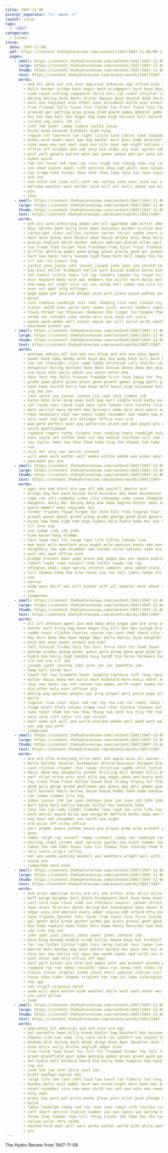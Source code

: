 ```yaml
---
title: 1947-11-06
excerpt_separator: "<!--more-->"
layout: issue
tags:
  - "1947"
categories:
  - issues
issue:
  date: 1947-11-06
  pdf: https://content.thehydroreview.com/content/1947/1947-11-06/HR-1947-11-06.pdf
  pages:
    - small: https://content.thehydroreview.com/content/1947/1947-11-06/small/HR-1947-11-06-01.jpg
      large: https://content.thehydroreview.com/content/1947/1947-11-06/large/HR-1947-11-06-01.jpg
      thumb: https://content.thehydroreview.com/content/1947/1947-11-06/thumbnails/HR-1947-11-06-01.jpg
      text: https://content.thehydroreview.com/assets/words/1947/1947-11-06/HR-1947-11-06-01.txt
      words:
        - and all able ast arm ater american arkansas ago alfred army abo are ana ameri ain altus ard aylor aca amarillo amanda america
        - bolls barber bridge bath begin both bridgeport byrd buys boon baber better bobby besand brain below began board business beter bales bey black blind brought badge bonds bond bob bring but belong bear boy brother bik bethel begun buckmaster bus buck baker byron boys blood barn bowls button buren bert buc brass bie bird ball bill been
        - come cause cutting companion child cori cal coast chrysler cora col clinton cach car company charles council came care chance county class crave court cash cessor cousin custer cane cases cotton clyde count chap church caddo center clock can city culvert case con colleen
        - dering during dole dents driver dawson dock donald dodd doctor day dav down does donalds date dam december dinner daughter drafts deep door dick drop dewey daniels due daughters degree
        - east ean engineer eres ethel even elizabeth edith ener ernest every elk earl eld ell evans edu edna
        - from friends falls finan fini fields fan front field fain face fos fair friday former ford frey farm florence fresh fund for frost fred first fone fray fee frace fell forrest found foot
        - greeson ger getting gray group glad guard games general game grain gilly given gold gin gene gaston gave gates gas gourd
        - hei hal hee hall has heger hag hume high harvest hill harold hie honorable heard hae hinton herndon house heineman hydro honor hidden horton horn held him head hatfield harrall heese half her hoe hor home hug had hail henry hundred hort holiday harry helen hons
        - island ing iness ith ill
        - john job janet jimmy jimmie jackie jesse
        - knife know kenneth krehbiel kidd king
        - legion lot lawrence lae light little land latter look lookeba like longer large levi last lugert loan let lewis living later loss leaders larger left levy
        - money much mader mast man may matter mech miss made minister monday mussen mile members miles maxine mass most more menno mar mor many mac must milliken miller master mills morris mone mount march marine main mayor
        - nine news now not noel navy nov nite near nen night nations noon necessary nick new november ney
        - office off october oka oak only old older ory over oyster oakland ong oma
        - post part people patron pein par power pease pon per pass parent patterson page purse pay proud place penny plant pulling peo payment persons public points president point present pro past pollard paper pius pen price
        - queen quick
        - rae res round red room ray rita rough reo riding reau rog rage rather rama ridenour render roll rich ready real rain ruth rion ralph rock roger rates raymond rate reer riden robert reason
        - son shed scales small sith service ship sud skull sons second sane sonny shoulder start speakes store sion states sid she siden season such sylvester ser sturgill sun senne sides saw stange said scout sich saturday stant scott starts sum still sare sue seven sees state sense soon shall sweeney saving seed south sween smith seem station sie sweet stroud school search seeds sake stock side summer six september short
        - tax tramp take tucker then test than toby tale too town taylor ten trey tess tee ted trio them team ton the title tei tackett thor tex tack topper taken tote thomas tort texas
        - uth use
        - von vital val view vill vent van valley vote vear vied vas vis
        - welcome weather went worker wind will wil wells wheat wie with work wars wish wos washita why world wit weak was weeks walk weatherford wisdom water willing window welfare wan william while way works west week windows war wife
        - you
        - zens
    - small: https://content.thehydroreview.com/content/1947/1947-11-06/small/HR-1947-11-06-02.jpg
      large: https://content.thehydroreview.com/content/1947/1947-11-06/large/HR-1947-11-06-02.jpg
      thumb: https://content.thehydroreview.com/content/1947/1947-11-06/thumbnails/HR-1947-11-06-02.jpg
      text: https://content.thehydroreview.com/assets/words/1947/1947-11-06/HR-1947-11-06-02.txt
      words:
        - anh ary ason armstrong adams ann all appleman ade avritt aders auxier ard and aver atha anita allen avis are arlene arnold alsup
        - boys bertha best billy bros been business barber brittin beatrice buckmaster both bar browne begin brummitt boyd brave busch beth brings barbe buy bell belo border begun bly billie bernice but bixler barbara bara bobby better brum bank bryan betty
        - cartwright class collins cashier carter christ caddo chart come chase course cold can coats christine county chest council card caroline carl capi child chapman cok cas char coletta charlene clinton check coker
        - dent dine duane dale dickie dean david delpha duty deep during della darlene daniels dick davis dorothy day doris dumas doyle donna dry drews dene days darrell dorsey duncan dread dwayne dar
        - evelyn english edith esther eakins emerson elaine ellen earl ente eden earlene
        - fun frank fred forget fore freshman from first frost frankie free for faye friday felton fin flower frances
        - griffin getting games gane gregg glass gloria good gur greeson gil greg glad gene gilmore globe givens given gone grade gary goods
        - hart how honor harry hansen high home huth hall happy hoa has helen her had hargrave hine hen heger ham held helderman hey hydro helps haskell
        - ill ion ita isaacs ing
        - jackie jove joyce john junior jacque jean joan joe jerald jessie jacqueline jose jones jimmie jerry judy joann
        - kay kins keller krehbiel karlin kurt kizzie kimble karen kings kar king kidd
        - ler lanell little lewis lit lay laundry lawson loy lloyd lura lemmon large linda lin leather leon lew lynn lass loretta last lemons lee
        - must maynard meda much mac members max miller mere marie melvin money miss mann mona margaret magar martin made marvel mary mae more marti mason minnie
        - new nowe nor night nita not non nelda nell names now nite nickel nowka newman november nancy news nova
        - over ost opal only ottinger
        - page pope pat pauline phipps pick putt plano payne pebley part pankratz press president
        - quiet
        - rust robbins randolph roll real reading rich roni ronald roy reynolds red ray rue read roman ruth roselyn roa ready riley room rita
        - scales smith sims satin sons seems scott secret sodders sayre spies save school song stange swinehart stevens still student six spell send sale steele shirley smooth season second see svitak small
        - touch threat tan thiessen thomason the tinger tin teague them tommy tupper teddy taken trip thomas ted trong ton tay tardy theis toy
        - velma ver vincent view verna very vice vena val viola
        - wanda wand weeks well wiener wayne war will world words weathers wanza weather wagon wack word was wesley work week wilson weatherford wilda with
        - yearwood yvonne you
    - small: https://content.thehydroreview.com/content/1947/1947-11-06/small/HR-1947-11-06-03.jpg
      large: https://content.thehydroreview.com/content/1947/1947-11-06/large/HR-1947-11-06-03.jpg
      thumb: https://content.thehydroreview.com/content/1947/1947-11-06/thumbnails/HR-1947-11-06-03.jpg
      text: https://content.thehydroreview.com/assets/words/1947/1947-11-06/HR-1947-11-06-03.txt
      words:
        - andrews adkins all ace ann asa alsup and are aca ates agent ana aston ave
        - bands bank baby bobby beth boyd boy ban body back bill beck bare been ber betta biel but band boys black box bird blaine bil bail burn bryan both branson bradley better bandy bonds books
        - con cen cloninger clint came caddo christian cali charles cee class cueto cope carolyn church city can cola close change cad county cia crom cheer chamber carry cash cook cartwright custer cause
        - detweiler during darlene does dent duncan donne dean don dear dale delay date donna days duane dollar dim day dents dick
        - eve enid etts early edith eon eaton enter ena
        - fest fost foe falls friends freedom first farm fabio for few floor finley forward fer forty from frost friday forth
        - grade game glory given glass gene givens gamer gregg getts gram glen getting grad gate gers going goodwin george games gar
        - hann hume harold harry had heep held henin high heineman hour hansen horton has how home heger hamburger hinton hydro her halen heaven har
        - ing ike inn
        - jaca joyce jay junior jackie jim joan jack jimmie job
        - karen knox kren king keep kath kay karr kimble kind kathy karlin
        - let linda lass laine loyd lens lynn lawson late loretta lola lloyd lindel last lary lou lied leader loss lesson long leon lows
        - most marilyn mary market men missouri made miss must moore maple more mato minnie meredith many mean mark mott margaret
        - news necessary niel nov nancy night november not nowka new nee
        - only onal old opal ors ottinger office over ord
        - pam pere perfect past pay patterson plate pat pan payne pro purchase people prior present phipps price penning public pins poet patsy page president pebley
        - quick quattlebaum
        - raymond rogers retha richard ronn reading raetz randolph rule ready ram record rash royce reale rita roster ring rooks rue rob rane reynolds roy russell riding
        - sour sayre set sutton seas six sea season stockton sult sae sunday sten solid sales spell see self sason sah sell sen staples such schuyler she sis sean slemp school spring shirley store sih sar service sodders scott second schoo sweeney sauls shanks
        - tax taylor teen tow thie them team ting the thomas tek take thomason than tate troy tee texas toe tesson toa
        - use
        - vice ver very van verlin vincent
        - will week work wetter well weeks wilson wanda was wines wears wat watch want wilda wil weatherford with wile won west way went waters
        - yearwood you yon
    - small: https://content.thehydroreview.com/content/1947/1947-11-06/small/HR-1947-11-06-04.jpg
      large: https://content.thehydroreview.com/content/1947/1947-11-06/large/HR-1947-11-06-04.jpg
      thumb: https://content.thehydroreview.com/content/1947/1947-11-06/thumbnails/HR-1947-11-06-04.jpg
      text: https://content.thehydroreview.com/assets/words/1947/1947-11-06/HR-1947-11-06-04.txt
      words:
        - ager are and alert ale aye all ade austell aberin ard
        - brings boy but back bureau bird business bei been buckmaster base brief ber birth bradley brown both bolivar board baer better book
        - cope can cali company crews city connaway came cause champion cyril cleveland car care chi custer carrier clinton camera chamber colorado county cine creek count cates cost change coats con cubic caddo cox
        - daughter daily der during data due demo degree dinner does donald day
        - every emmert ever engineer eis
        - former friends floyd forget for ford fall from figures fear free first foll
        - gravel goose guest grand group grade george good glad general grain gave
        - hires how home high had hope hughes held hydro homa her has horn hay harvest hobart hag him
        - ill inns ing
        - joe judge judy job john
        - kien karen keep klemme
        - lars loyd last let large laws life little lahoma live
        - men main milo mountain miss might mile mansion monte man marguerite much many monday mer more most missouri made must mark members merry
        - neighbors now nam november new norman niles nations nate nov news not
        - over oki opal office oren
        - pledge present past pope press pay pages pos per peace public pro pressman person part
        - robert roads road russell rate retter ready rae ray
        - shingles shall soon spring stretch samples sena speed state scout seed sun sister stice simpson sanford show son she sparks south said see share such season stanley start senator seme selma seales states sand sunday style special smith
        - till thomas them the tree texas top tax tell table taken thi tate than thom tucker thro troop tor tour thick
        - use
        - vernie
        - wide went whirl was will winter with wil wheeler west wheat weatherford wind world way wars wells white well weekly week work weeks whittemore wool
        - you
        - zimmerman
    - small: https://content.thehydroreview.com/content/1947/1947-11-06/small/HR-1947-11-06-05.jpg
      large: https://content.thehydroreview.com/content/1947/1947-11-06/large/HR-1947-11-06-05.jpg
      thumb: https://content.thehydroreview.com/content/1947/1947-11-06/thumbnails/HR-1947-11-06-05.jpg
      text: https://content.thehydroreview.com/assets/words/1947/1947-11-06/HR-1947-11-06-05.txt
      words:
        - all art antoine agent aus and abby able argue aye are army ask atta ain
        - better burt bring bag bane begun big bill but bas balogh brother basic blatt bare buckmaster burnette blum bass
        - caddo coast clinton charles course can care chet check city cates chiesa cen con car carlo catharine cash county company coan choice
        - day dorn deka dew down dodge days della dennis dice daughter donald dean del dry dinner
        - ence ent even enter ernest end ever
        - fall furnish friday fury fos fait force fore for fund favor farms forget fire frances fresh fer freedom forte fend ficken from fares fairly
        - george gladys going greer guess gold group gone gush glad grad good geel grade gave
        - hydro hon harry high handle hosp heldt him heres hardware hundred herp horn
        - ila ion ing ill ike
        - joseph janet journey john jose jon jan jeanette joe
        - keep karl koren kerr
        - leash lal low lisabeth level leopold lawrence left long lanza live living lancaster lowe light lama let lees lay land london
        - matter mezzo many men mario mach mcdonald more music motel mccall math mae mighty marjorie maze metro money may might mean mary much matt mine made mee mars mechanic most mcleod
        - news now never nay not nation new names north night nowka november
        - old offer only over officer ola
        - philip pay persons people par pray proper peri perce page prayer porting price per plan
        - quire
        - regular rise rain rains rad ree roy rea ran rin rades radio ready rane rowland
        - stage scott state selves stamp soon sten sincere stevens ser susa smiley san soprano suzanne sons special sing said streams sans states side school sunday sweeney sapp schoo such short swarthout stockton stella star service saturday
        - take tenor them too tax thay thing tum tech toa trip the tom tour terrible terrell ton tae tommy tor toe trimmings tai throw tote tears then thy
        - very vale vith valor vit vas vivian
        - wait week wit will won world wieland weede worl weed west well was work why wie weather winifred with wile winter went worlds wil war wind
        - yon yap you york
        - zimmerman
    - small: https://content.thehydroreview.com/content/1947/1947-11-06/small/HR-1947-11-06-06.jpg
      large: https://content.thehydroreview.com/content/1947/1947-11-06/large/HR-1947-11-06-06.jpg
      thumb: https://content.thehydroreview.com/content/1947/1947-11-06/thumbnails/HR-1947-11-06-06.jpg
      text: https://content.thehydroreview.com/assets/words/1947/1947-11-06/HR-1947-11-06-06.txt
      words:
        - are arm alta armstrong arlin amos and apple avie all auxier arnold allie ades adkins alma albin ala ann ade
        - below belcher bassler buckmaster blaine business burgman black best baker betty byrum bill brother brian bingo bennett braver began bethel box bartgis bontrager
        - cash clinton crowder char candy christian caddo chris cotton chester carolyn cold charles coffey cos cruzan call coffee county colle champlin city cope cecil custer came cousin church coe crom can charlie clever
        - davis dene day daugherty dinner drilling dill delmer dilly donlevy daughter days dewey denham dean dunn dunning delpha dum dunnington donnie
        - earl ellen ernie entz eral ella ewy edgar edna end every ente
        - fay frost from fresh fulton found fost friday freely for flowers fast former fred
        - good gala gorge grand gentleman gai guess gay gell games guest given ghost
        - hall harvest henry heines heine house hobbs hand home handsome hilda had held harvey high holes hollywood harry hilde hone hallow howe hopewell howard has her head heir hedge hot heck hatfield hydro hamons
        - ian inman isaman isla ing
        - johns junior jim joe joan johnson jove jon june joh john johnnie jones
        - karl kyle kari karlin kansas killer kar kenneth kate
        - less lou lie lady lindel lookeba lena loyd los lola life levi leroy lawless lionel lynn louise loan lucian last lawton linwood loretta lee lay let lue lloyd
        - more melvin mayne miles man margaret mefford moths made men most mogg mary miller myers members masoner metz marie miss many mound might
        - noy news not november nov north now night
        - old oscar off osley office
        - part pieper payne putman peace pie prayer pump pray present pickles parker pent pack patricia paul per
        - quay
        - reber ralph ray russell ramey rockwell ready ron randolph reed ruth rowland risk race ramona robert ruhl
        - shirley steel street seat service sparks she scott summer supper sharon square starts sun shelby smith special suter sam self sunday show school soap saturday station son stewart susan see smit stands strong spohn stutzman starring still slagell
        - taken ton tom take texas ties tin thomas then tinsley them teacher trip thirsk tor thomason tess tommy the
        - very viola virgil valley
        - war won wanda woosley wendell was weathers wright well with wayne white wise went week wenger water walker want weeks will wieland winter west wilma wilfred winners wilm weatherford waters while
        - young you
        - zimmerman zero zook
    - small: https://content.thehydroreview.com/content/1947/1947-11-06/small/HR-1947-11-06-07.jpg
      large: https://content.thehydroreview.com/content/1947/1947-11-06/large/HR-1947-11-06-07.jpg
      thumb: https://content.thehydroreview.com/content/1947/1947-11-06/thumbnails/HR-1947-11-06-07.jpg
      text: https://content.thehydroreview.com/assets/words/1947/1947-11-06/HR-1947-11-06-07.txt
      words:
        - and aries american acres are ari ann arthur ates allis allie aul albu all area
        - buff barga burgman burt black bridgeport beck base been board buy bosch bale birden bill barney baler barger bring bright blue brad blough bonds best ber buyers but bales bateman barber bottom buckmaster better blackwell baz barnes
        - carl card case class cobb car chalmers council carbon christian carrier cart cecil cox came company cantrell city clay commer cheer caras christmas crew college counsel come chas cedars call can carry cattle creek cotton charles cover cordell channel clair caller clover clinton caddo church char chester chi crites carmen chan
        - daws dress director doren during dun dunnington days deans daughter dumas despain dry daughters day dungan dameron davidson dale date dewey don dahlenburg diamond
        - edgar easy end emerson every edger elaine edd erford etta eugene engineer everett earl eary enter
        - farm friends fancher fehr farms from fouch fine first fields for full furnace frank felt folson floor flowers floyd folks faster ford farrel
        - gal goods gold grove garber grama gas grass gravel good gesell george greeson
        - how hade hawkins hens honor horn home henry herschel had homa hay house hor hydro hom heater hot hone hubert hose hinton held hays her has homer harry hatfield hon
        - ida iron ing ion
        - john joel just janice johns jewel jones johnson job
        - kero king kenedy kimble kinds kelley keene kaye ket kirkhuff
        - ler low lister lizzie light loss leroy lucian levi lyman long lie let love lasley lawson look line liberty land lewis liberal lilliston
        - monroe metz monday may most matter marble mer main men mil mar mattie marion mens messimer milk miles more much made mond miss miller means marshall morning mary
        - nice nel new notice not news now needs naomi ned north nov november
        - over oscar oda only office off opal
        - past part pitzer pas plan pat paper post pee present pounds posten parcel public price pace phen plate picker patsy proud per perfect paul pay pickup
        - raymond roy red ramey reynolds radio rye renew rent rates rel rayon roll rowland reber room rest russell richards road rate
        - stains stover staples sunda stock short special station still stove sinks spring sal six see service stafford soi sale slight strong sweet seed supply sand state south sell soap sander sarah spain sayre spare shirley store schantz saturday sunday spill shall stand sox season side son
        - texas than tudor thomas triplett the tom tal take talkington ten tindel tickel till ture tex tobe top them ton terrace tue tech tor
        - use upp
        - van virgil virginia vetch
        - week will warm westen wide weather while west want water western wal williams with win weight weeks write white wee wilbur wheat why wood weatherford writer work word was whittemore winter
        - you yard yellow
        - zook
    - small: https://content.thehydroreview.com/content/1947/1947-11-06/small/HR-1947-11-06-08.jpg
      large: https://content.thehydroreview.com/content/1947/1947-11-06/large/HR-1947-11-06-08.jpg
      thumb: https://content.thehydroreview.com/content/1947/1947-11-06/thumbnails/HR-1947-11-06-08.jpg
      text: https://content.thehydroreview.com/assets/words/1947/1947-11-06/HR-1947-11-06-08.txt
      words:
        - abernethy all american aid and ares are ago
        - bel burnette been billy break buhler bag boschert box business bridgeport but baby back brand bird ben beans buy best brewers big beer brought bucks
        - cheese cron con came city care cold can comfort cox county cheyenne come college choice chill cops caddo carruth car
        - denham dick during dark deeds diego duck deer daughter deal david day drinks days dewey
        - even elvis early elston english edgar else
        - from field fond favor fos full for freedom former few fell felt fost first flowers francisco friday
        - green grandfield goin game georgia games grass given good gave george grap gas
        - her hydro half herbold heard him harry home hampton had hand house
        - ing isa
        - june job jaw john jerry just joe
        - kraft kaufman kansas kee
        - large life lee late left loud law lunch lat liberty let long last
        - monday moths must mabel much men minne might more mode mer marsh mate messimer moth miss marshall milk mighty montgomery many miller may market
        - never november nice now news north nov not new note non newman naso night navy
        - only oaks
        - press pay pore pet price penny pleas pass prier push pledge paul pound piece public pretty parkey peace pest
        - quick
        - radio randolph ready red rao reno ross robin ruth ruzicka rush records raetz real
        - sult short service station summer son san sales sun spring stange sylve suit sugar sam sas still she sylvester see seats such sit stock silver sunday sota saturday season
        - throw than tooman then till thing trucks the take ten tho too ted tice tha tei try tex them tax tokay
        - valley valor very velma
        - weatherford went will wars works winter world with while work way week well waldo wheat weather walls
        - you
---
```


The Hydro Review from 1947-11-06

<!--more-->

